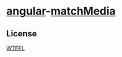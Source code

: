# [angular](http://angularjs.org)-[matchMedia](https://developer.mozilla.org/en-US/docs/Web/API/Window.matchMedia)

## License

[WTFPL](http://wtfpl.org)
